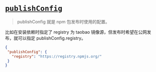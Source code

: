 # [`publishConfig`]()

> publishConfig 就是 npm 包发布时使用的配置。

比如在安装依赖时指定了 registry 为 taobao 镜像源，但发布时希望在公网发布，就可以指定 publishConfig.registry。

```json
{
 "publishConfig": {
   "registry": "https://registry.npmjs.org/"
 }
}
```
